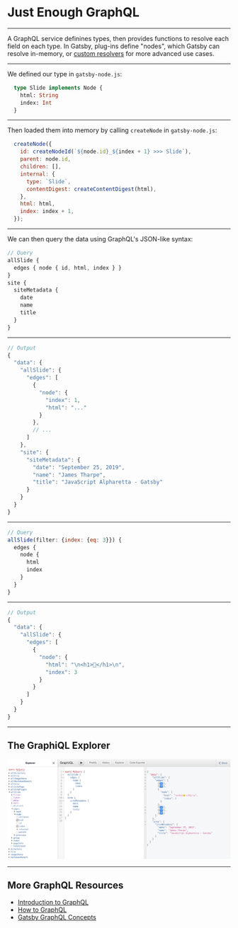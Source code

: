 # Just Enough GraphQL

---

A GraphQL service definines types, then provides functions to resolve each field on each type. In Gatsby, plug-ins define "nodes", which Gatsby can resolve in-memory, or [custom resolvers](https://www.gatsbyjs.org/docs/node-apis/#createResolvers) for more advanced use cases.

---

We defined our type in `gatsby-node.js`:

```graphql
  type Slide implements Node {
    html: String
    index: Int
  }
```

---

Then loaded them into memory by calling `createNode` in `gatsby-node.js`:

```javascript
  createNode({
    id: createNodeId(`${node.id}_${index + 1} >>> Slide`),
    parent: node.id,
    children: [],
    internal: {
      type: `Slide`,
      contentDigest: createContentDigest(html),
    },
    html: html,
    index: index + 1,
  });
```

---

We can then query the data using GraphQL's JSON-like syntax:

```javascript
// Query
allSlide {
  edges { node { id, html, index } }
}
site {
  siteMetadata {
    date
    name
    title
  }
}
```

---

```javascript
// Output
{
  "data": {
    "allSlide": {
      "edges": [
        {
          "node": {
            "index": 1,
            "html": "..."
          }
        },
        // ...
      ]
    },
    "site": {
      "siteMetadata": {
        "date": "September 25, 2019",
        "name": "James Tharpe",
        "title": "JavaScript Alpharetta - Gatsby"
      }
    }
  }
}
```

---

```javascript
// Query
allSlide(filter: {index: {eq: 3}}) {
  edges {
    node {
      html
      index
    }
  }
}
```

---

```javascript
// Output
{
  "data": {
    "allSlide": {
      "edges": [
        {
          "node": {
            "html": "\n<h1>🤫</h1>\n",
            "index": 3
          }
        }
      ]
    }
  }
}
```

---

## The GraphiQL Explorer

![GraphiQL](3-graphiql.png)

---

## More GraphQL Resources

* [Introduction to GraphQL](https://graphql.org/learn/)
* [How to GraphQL](https://www.howtographql.com/)
* [Gatsby GraphQL Concepts](https://www.gatsbyjs.org/docs/graphql-concepts/)